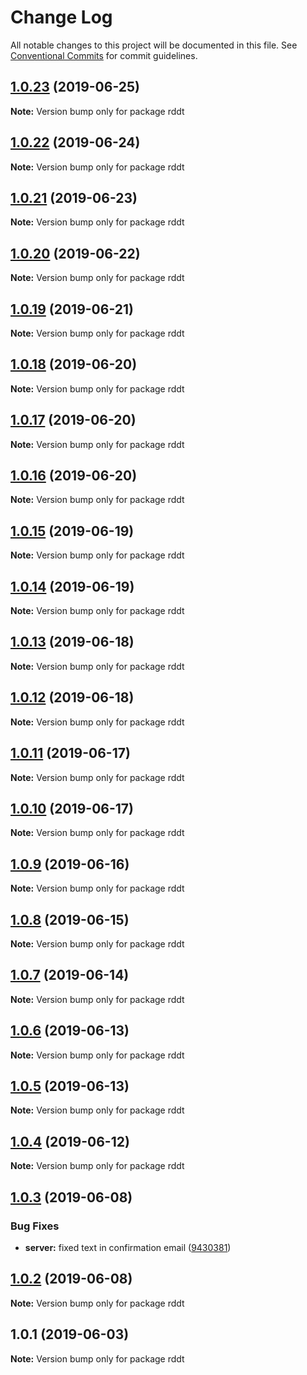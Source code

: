 # Change Log

All notable changes to this project will be documented in this file.
See [Conventional Commits](https://conventionalcommits.org) for commit guidelines.

## [1.0.23](https://github.com/krisScript/fullstack-reddit-clone-ts-mern/compare/v1.0.22...v1.0.23) (2019-06-25)

**Note:** Version bump only for package rddt





## [1.0.22](https://github.com/krisScript/fullstack-reddit-clone-ts-mern/compare/v1.0.21...v1.0.22) (2019-06-24)

**Note:** Version bump only for package rddt





## [1.0.21](https://github.com/krisScript/fullstack-reddit-clone-ts-mern/compare/v1.0.20...v1.0.21) (2019-06-23)

**Note:** Version bump only for package rddt





## [1.0.20](https://github.com/krisScript/fullstack-reddit-clone-ts-mern/compare/v1.0.19...v1.0.20) (2019-06-22)

**Note:** Version bump only for package rddt





## [1.0.19](https://github.com/krisScript/fullstack-reddit-clone-ts-mern/compare/v1.0.18...v1.0.19) (2019-06-21)

**Note:** Version bump only for package rddt





## [1.0.18](https://github.com/krisScript/fullstack-reddit-clone-ts-mern/compare/v1.0.17...v1.0.18) (2019-06-20)

**Note:** Version bump only for package rddt





## [1.0.17](https://github.com/krisScript/fullstack-reddit-clone-ts-mern/compare/v1.0.16...v1.0.17) (2019-06-20)

**Note:** Version bump only for package rddt





## [1.0.16](https://github.com/krisScript/fullstack-reddit-clone-ts-mern/compare/v1.0.15...v1.0.16) (2019-06-20)

**Note:** Version bump only for package rddt





## [1.0.15](https://github.com/krisScript/fullstack-reddit-clone-ts-mern/compare/v1.0.14...v1.0.15) (2019-06-19)

**Note:** Version bump only for package rddt





## [1.0.14](https://github.com/krisScript/fullstack-reddit-clone-ts-mern/compare/v1.0.13...v1.0.14) (2019-06-19)

**Note:** Version bump only for package rddt





## [1.0.13](https://github.com/krisScript/fullstack-reddit-clone-ts-mern/compare/v1.0.12...v1.0.13) (2019-06-18)

**Note:** Version bump only for package rddt





## [1.0.12](https://github.com/krisScript/fullstack-reddit-clone-ts-mern/compare/v1.0.11...v1.0.12) (2019-06-18)

**Note:** Version bump only for package rddt





## [1.0.11](https://github.com/krisScript/fullstack-reddit-clone-ts-mern/compare/v1.0.10...v1.0.11) (2019-06-17)

**Note:** Version bump only for package rddt





## [1.0.10](https://github.com/krisScript/fullstack-reddit-clone-ts-mern/compare/v1.0.9...v1.0.10) (2019-06-17)

**Note:** Version bump only for package rddt





## [1.0.9](https://github.com/krisScript/fullstack-reddit-clone-ts-mern/compare/v1.0.8...v1.0.9) (2019-06-16)

**Note:** Version bump only for package rddt





## [1.0.8](https://github.com/krisScript/fullstack-reddit-clone-ts-mern/compare/v1.0.7...v1.0.8) (2019-06-15)

**Note:** Version bump only for package rddt





## [1.0.7](https://github.com/krisScript/fullstack-reddit-clone-ts-mern/compare/v1.0.6...v1.0.7) (2019-06-14)

**Note:** Version bump only for package rddt





## [1.0.6](https://github.com/krisScript/fullstack-reddit-clone-ts-mern/compare/v1.0.5...v1.0.6) (2019-06-13)

**Note:** Version bump only for package rddt





## [1.0.5](https://github.com/krisScript/fullstack-reddit-clone-ts-mern/compare/v1.0.4...v1.0.5) (2019-06-13)

**Note:** Version bump only for package rddt





## [1.0.4](https://github.com/krisScript/fullstack-reddit-clone-ts-mern/compare/v1.0.3...v1.0.4) (2019-06-12)

**Note:** Version bump only for package rddt





## [1.0.3](https://github.com/krisScript/fullstack-reddit-clone-ts-mern/compare/v1.0.2...v1.0.3) (2019-06-08)


### Bug Fixes

* **server:** fixed text in confirmation email ([9430381](https://github.com/krisScript/fullstack-reddit-clone-ts-mern/commit/9430381))





## [1.0.2](https://github.com/krisScript/fullstack-reddit-clone-ts-mern/compare/v1.0.1...v1.0.2) (2019-06-08)

**Note:** Version bump only for package rddt





## 1.0.1 (2019-06-03)

**Note:** Version bump only for package rddt
